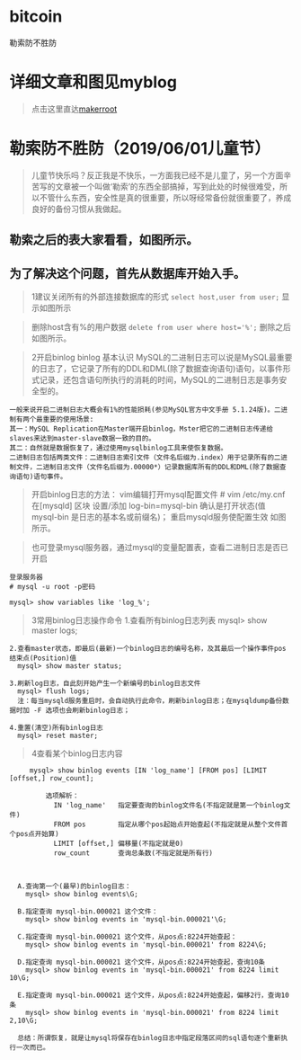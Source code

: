 # bitcoin
勒索防不胜防
# 详细文章和图见myblog
> 点击这里直达[makerroot](https://www.makerroot.com/detail/4)

# 勒索防不胜防（2019/06/01儿童节）
> 儿童节快乐吗？反正我是不快乐，一方面我已经不是儿童了，另一个方面辛苦写的文章被一个叫做‘勒索’的东西全部搞掉，写到此处的时候很难受，所以不管什么东西，安全性是真的很重要，所以呀经常备份就很重要了，养成良好的备份习惯从我做起。
## 勒索之后的表大家看看，如图所示。


## 为了解决这个问题，首先从数据库开始入手。
> 1建议关闭所有的外部连接数据库的形式
> `select host,user from user;`
> 显示如图所示

> 删除host含有%的用户数据
> `delete from user where host='%';`
> 删除之后如图所示。

> 2开启binlog
> binlog 基本认识
	MySQL的二进制日志可以说是MySQL最重要的日志了，它记录了所有的DDL和DML(除了数据查询语句)语句，以事件形式记录，还包含语句所执行的消耗的时间，MySQL的二进制日志是事务安全型的。
	
	一般来说开启二进制日志大概会有1%的性能损耗(参见MySQL官方中文手册 5.1.24版)。二进制有两个最重要的使用场景: 
	其一：MySQL Replication在Master端开启binlog，Mster把它的二进制日志传递给slaves来达到master-slave数据一致的目的。 
	其二：自然就是数据恢复了，通过使用mysqlbinlog工具来使恢复数据。
	二进制日志包括两类文件：二进制日志索引文件（文件名后缀为.index）用于记录所有的二进制文件，二进制日志文件（文件名后缀为.00000*）记录数据库所有的DDL和DML(除了数据查询语句)语句事件。 
> 开启binlog日志的方法：
    vim编辑打开mysql配置文件
    # vim /etc/my.cnf
    在[mysqld] 区块
    设置/添加 log-bin=mysql-bin
	确认是打开状态(值 mysql-bin 是日志的基本名或前缀名)；
	重启mysqld服务使配置生效
	如图所示。



> 也可登录mysql服务器，通过mysql的变量配置表，查看二进制日志是否已开启

    登录服务器
    # mysql -u root -p密码

    mysql> show variables like 'log_%'; 
   

> 3常用binlog日志操作命令
    1.查看所有binlog日志列表
      mysql> show master logs;

    2.查看master状态，即最后(最新)一个binlog日志的编号名称，及其最后一个操作事件pos结束点(Position)值
      mysql> show master status;

    3.刷新log日志，自此刻开始产生一个新编号的binlog日志文件
      mysql> flush logs;
      注：每当mysqld服务重启时，会自动执行此命令，刷新binlog日志；在mysqldump备份数据时加 -F 选项也会刷新binlog日志；

    4.重置(清空)所有binlog日志
      mysql> reset master;


> 4查看某个binlog日志内容

         mysql> show binlog events [IN 'log_name'] [FROM pos] [LIMIT [offset,] row_count];

             选项解析：
               IN 'log_name'   指定要查询的binlog文件名(不指定就是第一个binlog文件)
               FROM pos        指定从哪个pos起始点开始查起(不指定就是从整个文件首个pos点开始算)
               LIMIT [offset,] 偏移量(不指定就是0)
               row_count       查询总条数(不指定就是所有行)

             
      
      A.查询第一个(最早)的binlog日志：
        mysql> show binlog events\G; 
    
      B.指定查询 mysql-bin.000021 这个文件：
        mysql> show binlog events in 'mysql-bin.000021'\G;

      C.指定查询 mysql-bin.000021 这个文件，从pos点:8224开始查起：
        mysql> show binlog events in 'mysql-bin.000021' from 8224\G;

      D.指定查询 mysql-bin.000021 这个文件，从pos点:8224开始查起，查询10条
        mysql> show binlog events in 'mysql-bin.000021' from 8224 limit 10\G;

      E.指定查询 mysql-bin.000021 这个文件，从pos点:8224开始查起，偏移2行，查询10条
        mysql> show binlog events in 'mysql-bin.000021' from 8224 limit 2,10\G;

      总结：所谓恢复，就是让mysql将保存在binlog日志中指定段落区间的sql语句逐个重新执行一次而已。
